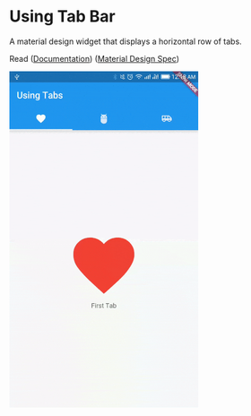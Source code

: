 <!--
Copyright 2025 The Flutter Authors
Use of this source code is governed by a BSD-style license that can be
found in the LICENSE file or at https://developers.google.com/open-source/licenses/bsd.
-->
# Using Tab Bar

A material design widget that displays a horizontal row of tabs.

Read ([Documentation](https://api.flutter.dev/flutter/material/TabBar-class.html)) ([Material Design Spec](https://m2.material.io/components/tabs))

<img src="demo_img.gif" height="600em" />

